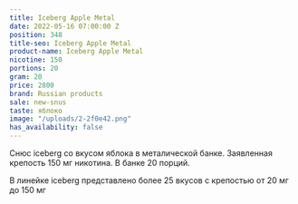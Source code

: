 ```yaml
---
title: Iceberg Apple Metal
date: 2022-05-16 07:00:00 Z
position: 348
title-seo: Iceberg Apple Metal
product-name: Iceberg Apple Metal
nicotine: 150
portions: 20
gram: 20
price: 2800
brand: Russian products
sale: new-snus
taste: яблоко
image: "/uploads/2-2f0e42.png"
has_availability: false
---
```


Снюс iceberg со вкусом яблока в металической банке. Заявленная крепость 150 мг никотина. В банке 20 порций. 

В линейке iceberg представлено более 25 вкусов с крепостью от 20 мг до 150 мг

